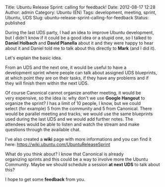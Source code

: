 Title: Ubuntu Release Sprint: calling for feedback!
Date: 2012-08-17 12:28
Author: admin
Category: Ubuntu (EN)
Tags: development, meeting, sprint, Ubuntu, UDS
Slug: ubuntu-release-sprint-calling-for-feedback
Status: published

During the last UDS party, I had an idea to improve Ubuntu development,
but I didn't know if it could be a good idea or a stupid one, so I
talked to **Daniel Holbach** and **David Planella** about it and they
were happy to hear about it and Daniel told me to talk about
this directly to **Mark** (and I did it).

Let's explain the basic idea.

From an UDS and the next one, it would be useful to have a
development sprint where people can talk about assigned UDS blueprints,
at which point they are on their tasks, if they have any problems and if
they will finish them within the next UDS.

Of course Canonical cannot organize another meeting, it would be
very expensive, so the idea is: why don't we use **Google Hangout** to
organize the sprint? I has a limit of 10 people, I know, but we could
select (for example) 5 from the community and 5 from Canonical. There
would be parallel meeting and tracks, we would use the same blueprints
used during the last UDS and we would add further notes. The
attendees would be able to listen and watch the stream and make
questions through the available chat.

I've also created a **wiki** page with more informations and you can
find it here: <https://wiki.ubuntu.com/UbuntuReleaseSprint>

What do you think about? I know that Canonical is already
organizing sprints and this could be a way to involve more the Ubuntu
Community. Maybe we should schedule a session **at next UDS** to talk
about this?

I hope to get some **feedback** from you.
